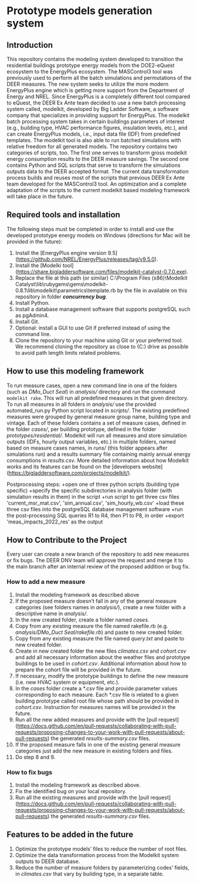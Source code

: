 # Prototype models generation system

## Introduction
This repository contains the modeling system developed to transition the residential buildings prototype energy models from the DOE2-eQuest ecosystem to the EnergyPlus ecosystem. The MASControl3 tool was previously used to perform all the batch simulations and permutations of the DEER measures. The new system seeks to utilize the more modern EnergyPlus engine which is getting more support from the Department of Energy and NREL. Since EnergyPlus is a completely different tool compared to eQuest, the DEER Ex Ante team decided to use a new batch processing system called, modelkit, developed by Big Ladder Software, a software company that specializes in providing support for EnergyPlus.
The modelkit batch processing system takes in certain buildings parameters of interest (e.g., building type, HVAC performance figures, insulation levels, etc.), and can create EnergyPlus models, i.e., input data file (IDF) from predefined templates. The modelkit tool is also able to run batched simulations with relative freedom for all generated models.
The repository contains two categories of scripts, too. The first one serves to transform gross modelkit energy consumption results to the DEER measure savings. The second one contains Python and SQL scripts that serve to transform the simulations outputs data to the DEER accepted format. The current data transformation process builds and reuses most of the scripts that previous DEER Ex Ante team developed for the MASControl3 tool. An optimization and a complete adaptation of the scripts to the current modelkit based modeling framework will take place in the future.

## Required tools and installation
The following steps must be completed in order to install and use the developed prototype energy models on Windows (directions for Mac will be provided in the future):
1.	Install the [EnergyPlus engine version 9.5] (https://github.com/NREL/EnergyPlus/releases/tag/v9.5.0).
2.	Install the [Modelki tool] (https://share.bigladdersoftware.com/files/modelkit-catalyst-0.7.0.exe).
3.	Replace the file at this path (or similar) C:\Program Files (x86)\Modelkit Catalyst\lib\rubygems\gems\modelkit-0.8.1\lib\modelkit\parametrics\template.rb by the file in available on this repository in folder **_concurrency bug_**.
4.	Install Python.
5.	Install a database management software that supports postgreSQL such as pgAdmin4.
7.	Install Git.
8.	Optional: install a GUI to use Git if preferred instead of using the command line.
9.	Clone the repository to your machine using Git or your preferred tool. We recommend cloning the repository as close to (C:) drive as possible to avoid path length limits related problems.

## How to use this modeling framework
To run measure cases, open a new command line in one of the folders (such as _DMo_Duct Seal_) in _analysis/_ directory and run the command `modelkit rake`. This will run all predefined measures in that given directory. To run all measures in all folders in _analysis/_ use the provided automated_run.py Python script located in _scripts/_. The existing predefined measures were grouped by general measure group name, building type and vintage. Each of these folders contains a set of measure cases, defined in the folder _cases/_, per building prototype, defined in the folder _prototypes/residential/_. Modelkit will run all measures and store simulation outputs (IDFs, hourly output variables, etc.) in multiple folders, named based on measure cases names, in _runs/_ (this folder appears after simulations run) and a results summary file containing mainly annual energy consumptions in _results.csv_. More detailed information about how Modelkit works and its features can be found on the [developers website] (https://bigladdersoftware.com/projects/modelkit/).

Postprocessing steps:
+open one of three python scripts (building type specific)
+specify the specific subdirectories in analysis folder (with simulation results in them) in the script
+run script to get three csv files 'current_msr_mat.csv', 'sim_annual.csv', 'sim_hourly_wb.csv'
+load these three csv files into the postgreSQL database management software
+run the post-processing SQL queries R1 to R4, then P1 to P8, in order
+export 'meas_impacts_2022_res' as the output

## How to Contribute to the Project
Every user can create a new branch of the repository to add new measures or fix bugs. The DEER DNV team will approve the request and merge it to the main branch after an internal review of the proposed addition or bug fix.

### How to add a new measure
1. Install the modeling framework as described above
2. If the proposed measure doesn’t fall in any of the general measure categories (see folders names in _analysis/_), create a new folder with a descriptive name in _analysis/_.
3. In the new created folder, create a folder named _cases_.
4. Copy from any existing measure the file named rakefile.rb (e.g. _analysis/DMo_Duct Seal/rakefile.rb_) and paste to new created folder.
5. Copy from any existing measure the file named _query.txt_ and paste to new created folder.
6. Create in new created folder the new files _climates.csv_ and _cohort.csv_ and add all necessary information about the weather files and prototype buildings to be used in _cohort.csv_. Additional information about how to prepare the cohort file will be provided in the future.
7. If necessary, modify the prototype buildings to define the new measure (i.e. new HVAC system or equipment, etc.).
8. In the _cases_ folder create a *.csv file and provide parameter values corresponding to each measure. Each *.csv file is related to a given building prototype called root file whose path should be provided in _cohort.csv_. Instruction for measures names will be provided in the future.
9. Run all the new added measures and provide with the [pull request] (https://docs.github.com/en/pull-requests/collaborating-with-pull-requests/proposing-changes-to-your-work-with-pull-requests/about-pull-requests) the generated _results-summary.csv_ files.
10. If the proposed measure falls in one of the existing general measure categories just add the new measure in existing folders and files.
11. Do step 8 and 9.

### How to fix bugs
1. Install the modeling framework as described above.
2. Fix the identified bug on your local repository.
3. Run all the existing measures and provide with the [pull request] (https://docs.github.com/en/pull-requests/collaborating-with-pull-requests/proposing-changes-to-your-work-with-pull-requests/about-pull-requests) the generated _results-summary.csv_ files.

## Features to be added in the future
1. Optimize the prototype models’ files to reduce the number of root files.
2. Optimize the data transformation process from the Modelkit system outputs to DEER database.
3. Reduce the number of measure folders by parameterizing codes’ fields, in _climates.csv_ that vary by building type, in a separate table.
